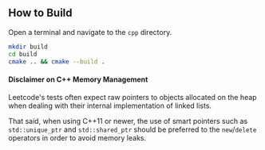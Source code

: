 ## How to Build

Open a terminal and navigate to the `cpp` directory.

```bash
mkdir build
cd build
cmake .. && cmake --build .
```

#### Disclaimer on C++ Memory Management

Leetcode's tests often expect raw pointers to objects allocated on the heap when dealing with their internal implementation of linked lists.

That said, when using C++11 or newer, the use of smart pointers such as `std::unique_ptr` and `std::shared_ptr` should be
preferred to the `new`/`delete` operators in order to avoid memory leaks.
